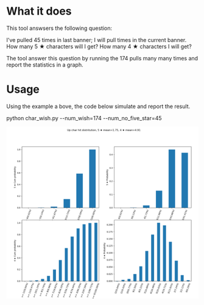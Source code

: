 # What it does

This tool answsers the following question:

I've pulled 45 times in last banner; I will pull  times in the current banner. How many 5 ★ characters will I get? How many 4 ★ characters I will get?

The tool answer this question by running the 174 pulls many many times and report the statistics in a graph.

# Usage

Using the example a bove, the code below simulate and report the result.

python char_wish.py --num_wish=174 --num_no_five_star=45

![example output](example.png)


